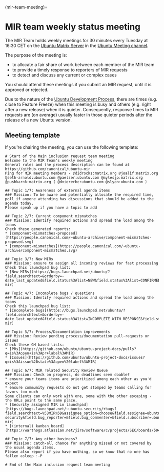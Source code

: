 (mir-team-meeting)=
# MIR team weekly status meeting

The MIR Team holds weekly meetings for 30 minutes every Tuesday at
<time datetime="T16:30+01:00">16:30 CET</time> on the
[Ubuntu Matrix Server](https://ubuntu.com/community/communications/matrix)
in the [Ubuntu Meeting channel](https://matrix.to/#/#meeting:ubuntu.com).

The purpose of the meeting is:

* to allocate a fair share of work between each member of the MIR team
* to provide a timely response to reporters of MIR requests
* to detect and discuss any current or complex cases

You should attend these meetings if you submit an MIR request, until it is
approved or rejected.

Due to the nature of the
[Ubuntu Development Process](https://canonical-ubuntu-packaging-guide.readthedocs-hosted.com/en/2.0-preview/explanation/development-process/),
there are times (e.g. close to Feature Freeze) when this meeting is busy and
others (e.g. right after a new release) when it is quieter. Consequently,
response times to MIR requests are (on average) usually faster in those quieter
periods after the release of a new Ubuntu version.


## Meeting template

If you're chairing the meeting, you can use the following template:

```
# Start of the Main inclusion request team meeting
Welcome to the MIR Team's weekly meeting
General rules and the process description can be found at https://github.com/canonical/ubuntu-mir
Ping for MIR meeting members - @didrocks:matrix.org @joalif:matrix.org @seth-arnold:ubuntu.com @paelzer:ubuntu.com @mylesjp:matrix.org @pushkarnk:matrix.org ( @dviererbe:ubuntu.com @slyon:ubuntu.com )

## Topic 1/7: Awareness of external agenda items
### Mission: To be aware and potentially allocate the required time, poll if anyone attending has discussions that should be added to the agenda today.
Please speak up if you have a topic to add

## Topic 2/7: Current component mismatches
### Mission: Identify required actions and spread the load among the teams
Check these generated reports:
* [component-mismatches-proposed](https://people.canonical.com/~ubuntu-archive/component-mismatches-proposed.svg)
* [component-mismatches](https://people.canonical.com/~ubuntu-archive/component-mismatches.svg)

## Topic 3/7: New MIRs
### Mission: ensure to assign all incoming reviews for fast processing
Check this launchpad bug list:
* [New MIRs](https://bugs.launchpad.net/ubuntu/?field.searchtext=&orderby=-date_last_updated&field.status%3Alist=NEW&field.status%3Alist=CONFIRMED&assignee_option=none&field.assignee=&field.subscriber=ubuntu-mir)

## Topic 4/7: Incomplete bugs / questions
### Mission: Identify required actions and spread the load among the teams
Check this launchpad bug list:
* [Incomplete bugs](https://bugs.launchpad.net/ubuntu/?field.searchtext=&orderby=-date_last_updated&field.status%3Alist=INCOMPLETE_WITH_RESPONSE&field.status%3Alist=INCOMPLETE_WITHOUT_RESPONSE&field.subscriber=ubuntu-mir)

## Topic 5/7: Process/Documentation improvements
### Mission: Review pending process/documentation pull-requests or issues
Check these GH based lists:
* [PRs](https://github.com/ubuntu/ubuntu-project-docs/pulls?q=is%3Aopen+is%3Apr+label%3AMIR)
* [Issues](https://github.com/ubuntu/ubuntu-project-docs/issues?q=is%3Aissue%20state%3Aopen%20label%3AMIR)

## Topic 6/7: MIR related Security Review Queue
### Mission: Check on progress, do deadlines seem doable?
* ensure your teams items are prioritized among each other as you'd expect
* ensure community requests do not get stomped by teams calling for favors too much
Some clients can only work with one, some with the other escaping - the URLs point to the same place.
* [Security assigned MIR in launchpad](https://bugs.launchpad.net/~ubuntu-security/+bugs?field.searchtext=%5BMIR%5D&assignee_option=choose&field.assignee=ubuntu-security&field.bug_reporter=&field.bug_commenter=&field.subscriber=ubuntu-mir)
* [(internal) kanban board](https://warthogs.atlassian.net/jira/software/c/projects/SEC/boards/594)

## Topic 7/7: Any other business?
### Mission: catch-all chance for anything missed or not covered by the usual agenda items.
Please also report if you have nothing, so we know that no one has fallen asleep :-P

# End of the Main inclusion request team meeting
```

